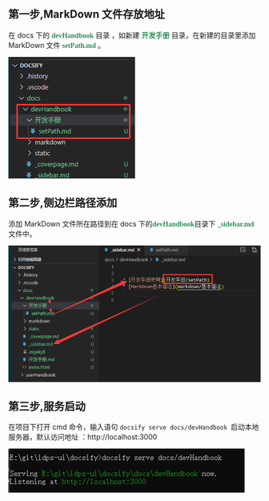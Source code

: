 <!--
 * @Descripttion: 该页面用于——
 * @Author: zhanglinli
 * @Date: 2021-03-11 10:45:49
 * @LastEditors: zhanglinli
 * @LastEditTime: 2021-03-11 15:14:45
-->
## 第一步,MarkDown 文件存放地址

在 docs 下的 <font color="#2E8B57" face="微软雅黑"><b>devHandbook</b></font> 目录 ，如新建 <font color="#2E8B57" face="微软雅黑"><b>开发手册</b></font> 目录，在新建的目录里添加 MarkDown 文件 <font color="#2E8B57" face="微软雅黑"><b>setPath.md</b></font> 。

![avatar](../static/picture/setMdPath.png)

## 第二步,侧边栏路径添加

添加 MarkDown 文件所在路径到在 docs 下的<font color="#2E8B57" face="微软雅黑"><b>devHandbook</b></font>目录下 <font color="#2E8B57" face="微软雅黑"><b>\_sidebar.md</b></font> 文件中。

![avatar](../static/picture/setSidebar.png)

## 第三步,服务启动

在项目下打开 cmd 命令，输入语句 `docsify serve docs/devHandbook `启动本地服务器，默认访问地址 ：http://localhost:3000

![avatar](../static/picture/run.png)
